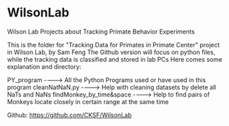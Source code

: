 # WilsonLab
Wilson Lab Projects about Tracking Primate Behavior Experiments

This is the folder for "Tracking Data for Primates in Primate Center" project in Wilson Lab, by Sam Feng
The Github version will focus on python files, while the tracking data is classified and stored in lab PCs
Here comes some explanation and directory:

PY_program ----> All the Python Programs used or have used in this program
	cleanNatNaN.py ----> Help with cleaning datasets by delete all NaTs and NaNs
	findMonkey_by_time&space ----> Help to find pairs of Monkeys locate closely in certain range at the same time

Github: https://github.com/CKSF/WilsonLab

